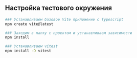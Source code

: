 ## Настройка тестового окружения

```sh
### Устанавливаем базовое Vite приложение с Typescript
npm create vite@latest

### Заходим в папку с проектом и устанавливаем зависимости
npm install

### Устанавливаем vitest
npm install -D vitest
```
